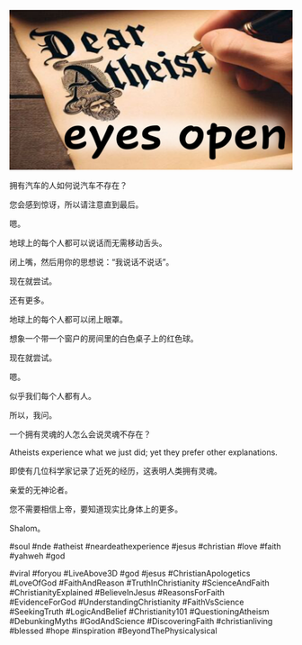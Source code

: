 ![Video cover image](../cover.jpg "cover photo")

拥有汽车的人如何说汽车不存在？

您会感到惊讶，所以请注意直到最后。

嗯。

地球上的每个人都可以说话而无需移动舌头。

闭上嘴，然后用你的思想说：“我说话不说话”。

现在就尝试。

还有更多。

地球上的每个人都可以闭上眼罩。

想象一个带一个窗户的房间里的白色桌子上的红色球。

现在就尝试。

嗯。

似乎我们每个人都有人。

所以，我问。

一个拥有灵魂的人怎么会说灵魂不存在？

Atheists experience what we just did; yet they prefer other explanations.

即使有几位科学家记录了近死的经历，这表明人类拥有灵魂。

亲爱的无神论者。

您不需要相信上帝，要知道现实比身体上的更多。

Shalom。

#soul #nde #atheist #neardeathexperience #jesus #christian #love #faith #yahweh #god

#viral #foryou #LiveAbove3D #god #jesus #ChristianApologetics #LoveOfGod #FaithAndReason #TruthInChristianity #ScienceAndFaith #ChristianityExplained #BelieveInJesus #ReasonsForFaith #EvidenceForGod #UnderstandingChristianity #FaithVsScience #SeekingTruth #LogicAndBelief #Christianity101 #QuestioningAtheism #DebunkingMyths #GodAndScience #DiscoveringFaith #christianliving #blessed #hope #inspiration #BeyondThePhysicalysical